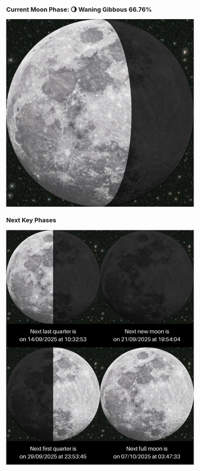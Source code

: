 ### Current Moon Phase: 🌖 Waning Gibbous 66.76%
![Moon Phase](moonphase.png)
### Next Key Phases
![Gallery](gallery.png)